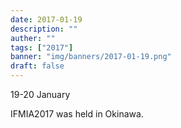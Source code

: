 ```yaml
---
date: 2017-01-19
description: ""
auther: ""
tags: ["2017"]
banner: "img/banners/2017-01-19.png"
draft: false
---
```

19-20 January

IFMIA2017 was held in Okinawa.
<!--more-->
